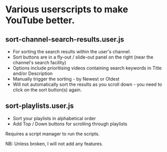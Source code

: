 # Various userscripts to make YouTube better.


## sort-channel-search-results.user.js
- For sorting the search results within the user's channel.
- Sort buttons are in a fly-out / slide-out panel on the right (near the channel's search facility)
- Options include prioritising videos containing search keywords in Title and/or Description
- Manually trigger the sorting - by Newest or Oldest
- Will not automatically sort the results as you scroll down - you need to click on the sort button(s) again.
 
 
## sort-playlists.user.js
- Sort your playlists in alphabetical order
- Add Top / Down buttons for scrolling through playlists

 
Requires a script manager to run the scripts.

NB: Unless broken, I will not add any features.
